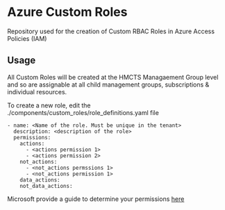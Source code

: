 # Azure Custom Roles

Repository used for the creation of Custom RBAC Roles in Azure Access Policies (IAM)

## Usage

All Custom Roles will be created at the HMCTS Managaement Group level and so are assignable at all child management groups, subscriptions & individual resources.

To create a new role, edit the ./components/custom_roles/role_definitions.yaml file

````
- name: <Name of the role. Must be unique in the tenant>
  description: <description of the role>
  permissions:
    actions:
      - <actions permission 1>
      - <actions permission 2>
    not_actions:
      - <not_actions permssions 1>
      - <not_actions permission 1>
    data_actions:
    not_data_actions:
````

Microsoft provide a guide to determine your permissions [here](https://learn.microsoft.com/en-us/azure/role-based-access-control/custom-roles#how-to-determine-the-permissions-you-need)